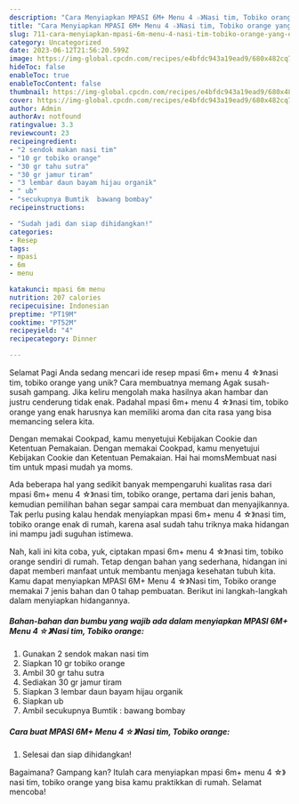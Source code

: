 ```yaml
---
description: "Cara Menyiapkan MPASI 6M+ Menu 4 ☆》Nasi tim, Tobiko orange yang Enak, Lezat"
title: "Cara Menyiapkan MPASI 6M+ Menu 4 ☆》Nasi tim, Tobiko orange yang Enak, Lezat"
slug: 711-cara-menyiapkan-mpasi-6m-menu-4-nasi-tim-tobiko-orange-yang-enak-lezat
category: Uncategorized
date: 2023-06-12T21:56:20.599Z
image: https://img-global.cpcdn.com/recipes/e4bfdc943a19ead9/680x482cq70/mpasi-6m-menu-4-nasi-tim-tobiko-orange-foto-resep-utama.jpg
hideToc: false
enableToc: true
enableTocContent: false
thumbnail: https://img-global.cpcdn.com/recipes/e4bfdc943a19ead9/680x482cq70/mpasi-6m-menu-4-nasi-tim-tobiko-orange-foto-resep-utama.jpg
cover: https://img-global.cpcdn.com/recipes/e4bfdc943a19ead9/680x482cq70/mpasi-6m-menu-4-nasi-tim-tobiko-orange-foto-resep-utama.jpg
author: Admin
authorAv: notfound
ratingvalue: 3.3
reviewcount: 23
recipeingredient:
- "2 sendok makan nasi tim"
- "10 gr tobiko orange"
- "30 gr tahu sutra"
- "30 gr jamur tiram"
- "3 lembar daun bayam hijau organik"
- " ub"
- "secukupnya Bumtik  bawang bombay"
recipeinstructions:

- "Sudah jadi dan siap dihidangkan!"
categories:
- Resep
tags:
- mpasi
- 6m
- menu

katakunci: mpasi 6m menu 
nutrition: 207 calories
recipecuisine: Indonesian
preptime: "PT19M"
cooktime: "PT52M"
recipeyield: "4"
recipecategory: Dinner

---
```



Selamat Pagi Anda sedang mencari ide resep mpasi 6m+ menu 4 ☆》nasi tim, tobiko orange yang unik? Cara membuatnya memang Agak susah-susah gampang. Jika keliru mengolah maka hasilnya akan hambar dan justru cenderung tidak enak. Padahal mpasi 6m+ menu 4 ☆》nasi tim, tobiko orange yang enak harusnya kan memiliki aroma dan cita rasa yang bisa memancing selera kita.


Dengan memakai Cookpad, kamu menyetujui Kebijakan Cookie dan Ketentuan Pemakaian. Dengan memakai Cookpad, kamu menyetujui Kebijakan Cookie dan Ketentuan Pemakaian. Hai hai momsMembuat nasi tim untuk mpasi mudah ya moms.

Ada beberapa hal yang sedikit banyak mempengaruhi kualitas rasa dari mpasi 6m+ menu 4 ☆》nasi tim, tobiko orange, pertama dari jenis bahan, kemudian pemilihan bahan segar sampai cara membuat dan menyajikannya. Tak perlu pusing kalau hendak menyiapkan mpasi 6m+ menu 4 ☆》nasi tim, tobiko orange enak di rumah, karena asal sudah tahu triknya maka hidangan ini mampu jadi suguhan istimewa.


Nah, kali ini kita coba, yuk, ciptakan mpasi 6m+ menu 4 ☆》nasi tim, tobiko orange sendiri di rumah. Tetap dengan bahan yang sederhana, hidangan ini dapat memberi manfaat untuk membantu menjaga kesehatan tubuh kita. Kamu dapat menyiapkan MPASI 6M+ Menu 4 ☆》Nasi tim, Tobiko orange memakai 7 jenis bahan dan 0 tahap pembuatan. Berikut ini langkah-langkah dalam menyiapkan hidangannya.

<!--inarticleads1-->

##### Bahan-bahan dan bumbu yang wajib ada dalam menyiapkan MPASI 6M+ Menu 4 ☆》Nasi tim, Tobiko orange:

1. Gunakan 2 sendok makan nasi tim
1. Siapkan 10 gr tobiko orange
1. Ambil 30 gr tahu sutra
1. Sediakan 30 gr jamur tiram
1. Siapkan 3 lembar daun bayam hijau organik
1. Siapkan  ub
1. Ambil secukupnya Bumtik : bawang bombay




<!--inarticleads2-->

##### Cara buat MPASI 6M+ Menu 4 ☆》Nasi tim, Tobiko orange:


1. Selesai dan siap dihidangkan!



Bagaimana? Gampang kan? Itulah cara menyiapkan mpasi 6m+ menu 4 ☆》nasi tim, tobiko orange yang bisa kamu praktikkan di rumah. Selamat mencoba!
